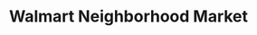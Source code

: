 ---
title: "Walmart Neighborhood Market"
url: /tifton/walmart-neighborhood-market/
shop: Supermarkt
---